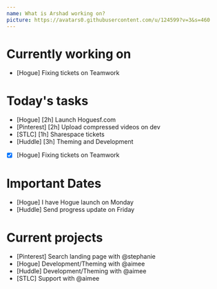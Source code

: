 ```yaml
---
name: What is Arshad working on?
picture: https://avatars0.githubusercontent.com/u/124599?v=3&s=460
---
```


# Currently working on

* [Hogue] Fixing tickets on Teamwork

# Today's tasks

* [Hogue] [2h] Launch Hoguesf.com
* [Pinterest] [2h] Upload compressed videos on dev
* [STLC] [1h] Sharespace tickets
* [Huddle] [3h] Theming and Development
* [x] [Hogue] Fixing tickets on Teamwork

# Important Dates

* [Hogue] I have Hogue launch on Monday
* [Huddle] Send progress update on Friday

# Current projects

* [Pinterest] Search landing page with @stephanie
* [Hogue] Development/Theming with @aimee
* [Huddle] Development/Theming with @aimee
* [STLC] Support with @aimee
